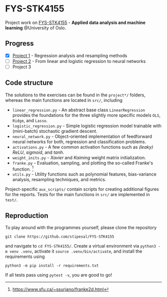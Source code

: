# FYS-STK4155

Project work on [FYS-STK4155](https://www.uio.no/studier/emner/matnat/fys/FYS-STK4155/index-eng.html) - **Applied data analysis and machine learning** @University of Oslo.


## Progress

- [x] [Project 1](https://github.com/stipesal/FYS-STK4155/tree/master/project1) - Regression analysis and resampling methods
- [ ] [Project 2](https://github.com/stipesal/FYS-STK4155/tree/master/project2) - From linear and logistic regression to neural networks
- [ ] Project 3

## Code structure

The solutions to the exercises can be found in the `project*/` folders, whereas the main functions are located in `src/`, including

- `linear_regression.py` - An abstract base class `LinearRegression` provides the foundations for the three slightly more specific models `OLS`, `Ridge`, and `Lasso`.
- `logistic_regression.py` - Simple logistic regression model trainable with (mini-batch) stochastic gradient descent.
- `neural_network.py` - Object-oriented implementation of feedforward neural networks for both, regression and classification problems.
- `activations.py` - A few common activation functions such as *(leaky) ReLU*, *sigmoid*, and *tanh*.
- `weight_inits.py` - *Xavier* and *Kaiming* weight matrix initialization.
- `franke.py` - Evaluation, sampling, and plotting the so-called Franke's function. [^1]
- `utils.py` - Utility functions such as polynomial features, bias-variance analysis, resampling techniques, and metrics.

Project-specific `aux_scripts/` contain scripts for creating additional figures for the reports. Tests for the main functions in `src/` are implemented in `test/`.

[^1]: https://www.sfu.ca/~ssurjano/franke2d.html

## Reproduction

To play around with the programmes yourself, please clone the repository

```
git clone https://github.com/stipesal/FYS-STK4155
```
and navigate to `cd FYS-STK4155/`. Create a virtual environment via `python3 -m venv .venv`, activate it `source .venv/bin/activate`, and install the requirements using
```
python3 -m pip install -r requirements.txt
```
If all tests pass using `pytest -v`, you are good to go!